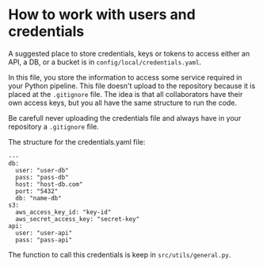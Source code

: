 # How to work with users and credentials 

A suggested place to store credentials, keys or tokens to access either an API, a DB, or a bucket is in `config/local/credentials.yaml`.

In this file, you store the information to access some service required in your Python pipeline. This file doesn't upload to the repository because it is placed at the `.gitignore` file. The idea is that all collaborators have their own access keys, but you all have the same structure to run the code.

Be carefull never uploading the credentials file and always have in your repository a `.gitignore` file. 

The structure for the credentials.yaml file:

```
---
db:
  user: "user-db"
  pass: "pass-db"
  host: "host-db.com"
  port: "5432"
  db: "name-db"
s3:
  aws_access_key_id: "key-id"
  aws_secret_access_key: "secret-key"
api: 
  user: "user-api"
  pass: "pass-api"
```


The function to call this credentials is keep in `src/utils/general.py`.

